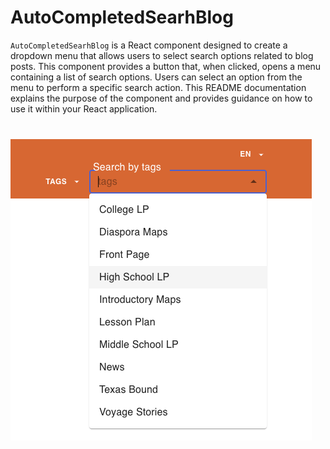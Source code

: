# AutoCompletedSearhBlog

`AutoCompletedSearhBlog` is a React component designed to create a dropdown menu that allows users to select search options related to blog posts. This component provides a button that, when clicked, opens a menu containing a list of search options. Users can select an option from the menu to perform a specific search action. This README documentation explains the purpose of the component and provides guidance on how to use it within your React application.

#

![AutoCompletedSearhBlog](../../../assets/authorSearhblog.png)
